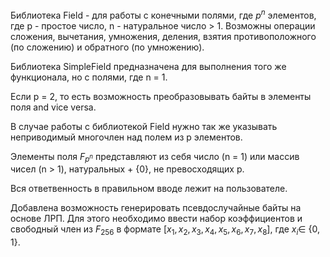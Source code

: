 Библиотека Field - для работы с конечными полями, где $p^n$ элементов, где p - простое число, n - натуральное число > 1. 
Возможны операции сложения, вычетания, умножения, деления, взятия противоположного (по сложению) и обратного (по умножению).  

Библиотека SimpleField предназначена для выполнения того же функционала, но с полями, где n = 1.  

Если p = 2, то есть возможность преобразовывать байты в элементы поля and vice versa.  

В случае работы с библиотекой Field нужно так же указывать неприводимый многочлен над полем из p элементов.  

Элементы поля $F_{p^n}$ представляют из себя число (n = 1) или массив чисел (n > 1), натуральных + {0}, не превосходящих p.  

Вся ответвенность в правильном вводе лежит на пользователе. 

Добавлена возможность генерировать псевдослучайные байты на основе ЛРП. 
Для этого необходимо ввести набор коэффициентов и свободный член из $F_{256}$ в формате [$x_1, x_2, x_3, x_4, x_5, x_6, x_7, x_8$],
где $x_i \in$ {0, 1}.

